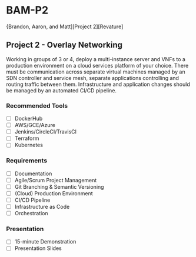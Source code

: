 # BAM-P2
{Brandon, Aaron, and Matt][Project 2][Revature]

## Project 2 - Overlay Networking

Working in groups of 3 or 4, deploy a multi-instance server and VNFs to a production environment on a cloud services platform of your choice. There must be communication across separate virtual machines managed by an SDN controller and service mesh, separate applications controlling and routing traffic between them. Infrastructure and application changes should be managed by an automated CI/CD pipeline.

### Recommended Tools

- [ ] DockerHub
- [ ] AWS/GCE/Azure
- [ ] Jenkins/CircleCI/TravisCI
- [ ] Terraform
- [ ] Kubernetes

### Requirements

- [ ] Documentation
- [ ] Agile/Scrum Project Management
- [ ] Git Branching & Semantic Versioning
- [ ] (Cloud) Production Environment
- [ ] CI/CD Pipeline
- [ ] Infrastructure as Code
- [ ] Orchestration

### Presentation

- [ ] 15-minute Demonstration
- [ ] Presentation Slides
